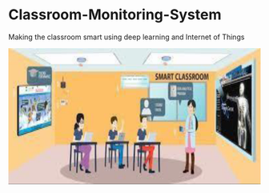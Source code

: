 # Classroom-Monitoring-System
Making the classroom smart using deep learning and Internet of Things

![ScreenShot](https://github.com/vineeth-raj/Classroom-Monitoring-System/blob/main/Classroom.png)

